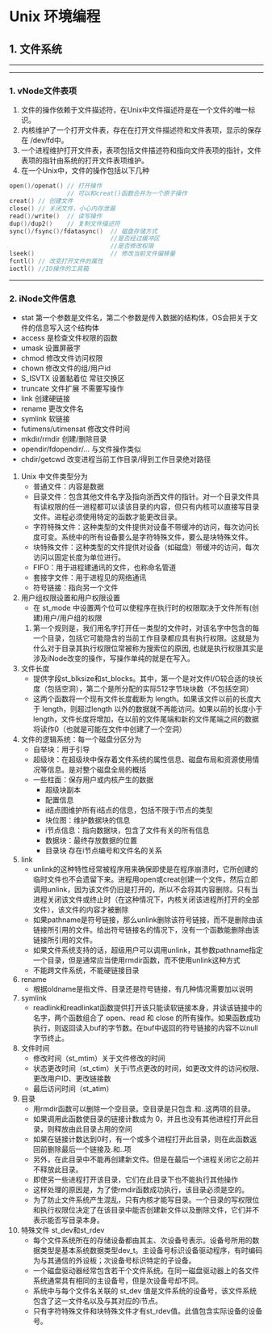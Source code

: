 # Unix 环境编程

## 1. 文件系统
---
---
### 1. vNode文件表项
1. 文件的操作依赖于文件描述符，在Unix中文件描述符是在一个文件的唯一标识。
2. 内核维护了一个打开文件表，存在在打开文件描述符和文件表项，显示的保存在 /dev/fd中。
3. 一个进程维护打开文件表，表项包括文件描述符和指向文件表项的指针，文件表项的指针由系统的打开文件表项维护。
4. 在一个Unix中，文件的操作包括以下几种
```c++
open()/openat() // 打开操作
                // 可以和creat()函数合并为一个原子操作
creat() // 创建文件
close() // 关闭文件，小心内存泄漏
read()/write()  // 读写操作
dup()/dup2()    // 复制文件描述符
sync()/fsync()/fdatasync()  // 磁盘存储方式
                            //是否经过缓冲区
                            //是否修改权限
lseek()                     // 修改当前文件偏移量
fcntl() // 改变打开文件的属性
ioctl() //IO操作的工具箱
```

---

### 2. iNode文件信息
- stat 第一个参数是文件名，第二个参数是传入数据的结构体，OS会把关于文件的信息写入这个结构体
- access 是检查文件权限的函数
- umask 设置屏蔽字
- chmod 修改文件访问权限
- chown 修改文件的组/用户id
- S_ISVTX 设置黏着位 常驻交换区
- truncate 文件扩展 不需要写操作
- link 创建硬链接
- rename 更改文件名
- symlink 软链接
- futimens/utimensat 修改文件时间
- mkdir/rmdir 创建/删除目录
- opendir/fdopendir/... 与文件操作类似
- chdir/getcwd 改变进程当前工作目录/得到工作目录绝对路径

1. Unix 中文件类型分为
    - 普通文件：内容是数据
    - 目录文件：包含其他文件名字及指向浙西文件的指针。对一个目录文件具有读权限的任一进程都可以读该目录的内容，但只有内核可以直接写目录文件。进程必须使用特定的函数才能更改目录。
    - 字符特殊文件：这种类型的文件提供对设备不带缓冲的访问，每次访问长度可变。系统中的所有设备要么是字符特殊文件，要么是块特殊文件。
    - 块特殊文件：这种类型的文件提供对设备（如磁盘）带缓冲的访问，每次访问以固定长度为单位进行。
    - FIFO：用于进程建通讯的文件，也称命名管道
    - 套接字文件：用于进程见的网络通讯
    - 符号链接：指向另一个文件
2. 用户组权限设置和用户权限设置
    - 在 st_mode 中设置两个位可以使程序在执行时的权限取决于文件所有(创建)用户/用户组的权限
    1. 第一个规则是，我们用名字打开任一类型的文件时，对该名字中包含的每一个目录，包括它可能隐含的当前工作目录都应具有执行权限。这就是为什么对于目录其执行权限位常被称为搜索位的原因, 也就是执行权限其实是涉及iNode改变的操作，写操作单纯的就是在写入。
3. 文件长度
    - 提供字段st_blksize和st_blocks。其中，第一个是对文件I/O较合适的块长度（包括空洞），第二个是所分配的实际512字节块块数（不包括空洞）
    - 这两个函数将一个现有文件长度截断为 length。如果该文件以前的长度大于 length，则超过length 以外的数据就不再能访问。如果以前的长度小于 length，文件长度将增加，在以前的文件尾端和新的文件尾端之间的数据将读作0（也就是可能在文件中创建了一个空洞）
3. 文件的逻辑系统：每一个磁盘分区分为
    - 自举块：用于引导
    - 超级块：在超级块中保存着文件系统的属性信息、磁盘布局和资源使用情况等信息。是对整个磁盘全局的概括
    - 一些柱面：保存用户或内核产生的数据
        - 超级块副本
        - 配置信息
        - i结点图维护所有i结点的信息，包括不限于i节点的类型
        - 块位图：维护数据块的信息
        - i节点信息：指向数据块，包含了文件有关的所有信息
        - 数据块：最终存放数据的位置
        - 目录块 存在i节点编号和文件名的关系
4. link
    - unlink的这种特性经常被程序用来确保即使是在程序崩溃时，它所创建的临时文件也不会遗留下来。进程用open或creat创建一个文件，然后立即调用unlink，因为该文件仍旧是打开的，所以不会将其内容删除。只有当进程关闭该文件或终止时（在这种情况下，内核关闭该进程所打开的全部文件），该文件的内容才被删除
    - 如果pathname是符号链接，那么unlink删除该符号链接，而不是删除由该链接所引用的文件。给出符号链接名的情况下，没有一个函数能删除由该链接所引用的文件。
    - 如果文件系统支持的话，超级用户可以调用unlink，其参数pathname指定一个目录，但是通常应当使用rmdir函数，而不使用unlink这种方式
    - 不能跨文件系统，不能硬链接目录
5. rename
    - 根据oldname是指文件、目录还是符号链接，有几种情况需要加以说明
6. symlink
    - readlink和readlinkat函数提供打开该只能读软链接本身，并读该链接中的名字，两个函数组合了 open、read 和 close 的所有操作。如果函数成功执行，则返回读入buf的字节数。在buf中返回的符号链接的内容不以null字节终止。
7. 文件时间
    - 修改时间（st_mtim）关于文件修改的时间
    - 状态更改时间（st_ctim）关于i节点更改的时间，如更改文件的访问权限、更改用户ID、更改链接数
    - 最后访问时间（st_atim）
8. 目录
    - 用rmdir函数可以删除一个空目录。空目录是只包含.和..这两项的目录。
    - 如果调用此函数使目录的链接计数成为 0，并且也没有其他进程打开此目录，则释放由此目录占用的空间
    - 如果在链接计数达到0时，有一个或多个进程打开此目录，则在此函数返回前删除最后一个链接及.和..项
    - 另外，在此目录中不能再创建新文件。但是在最后一个进程关闭它之前并不释放此目录。
    - 即使另一些进程打开该目录，它们在此目录下也不能执行其他操作
    - 这样处理的原因是，为了使rmdir函数成功执行，该目录必须是空的。
    - 为了防止文件系统产生混乱，只有内核才能写目录。一个目录的写权限位和执行权限位决定了在该目录中能否创建新文件以及删除文件，它们并不表示能否写目录本身。
9. 特殊文件 st_dev和st_rdev
    - 每个文件系统所在的存储设备都由其主、次设备号表示。设备号所用的数据类型是基本系统数据类型dev_t。主设备号标识设备驱动程序，有时编码为与其通信的外设板；次设备号标识特定的子设备。
    - 一个磁盘驱动器经常包含若干个文件系统。在同一磁盘驱动器上的各文件系统通常具有相同的主设备号，但是次设备号却不同。
    - 系统中与每个文件名关联的 st_dev 值是文件系统的设备号，该文件系统包含了这一文件名以及与其对应的i节点。
    - 只有字符特殊文件和块特殊文件才有st_rdev值。此值包含实际设备的设备号。